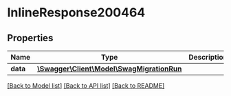 # InlineResponse200464

## Properties
Name | Type | Description | Notes
------------ | ------------- | ------------- | -------------
**data** | [**\Swagger\Client\Model\SwagMigrationRun**](SwagMigrationRun.md) |  | [optional] 

[[Back to Model list]](../../README.md#documentation-for-models) [[Back to API list]](../../README.md#documentation-for-api-endpoints) [[Back to README]](../../README.md)

